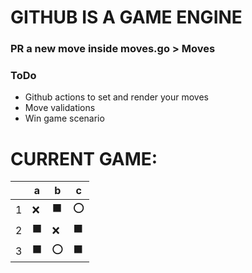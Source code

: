 # GITHUB IS A GAME ENGINE

### PR a new move inside moves.go > Moves

### ToDo
- Github actions to set and render your moves
- Move validations
- Win game scenario


# CURRENT GAME:


||a|b|c|
|---|---|---|---|
|1|❌|⬛|⭕|
|2|⬛|❌|⬛|
|3|⬛|⭕|⬛|